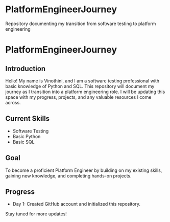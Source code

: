 # PlatformEngineerJourney
Repository documenting my transition from software testing to platform engineering
# PlatformEngineerJourney

## Introduction

Hello! My name is Vinothini, and I am a software testing professional with basic knowledge of Python and SQL. This repository will document my journey as I transition into a platform engineering role. I will be updating this space with my progress, projects, and any valuable resources I come across.

## Current Skills

- Software Testing
- Basic Python
- Basic SQL

## Goal

To become a proficient Platform Engineer by building on my existing skills, gaining new knowledge, and completing hands-on projects.

## Progress

- Day 1: Created GitHub account and initialized this repository.

Stay tuned for more updates!
